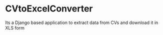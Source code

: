 # CVtoExcelConverter
Its a Django based application to extract data from CVs and download it in XLS form
